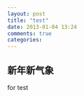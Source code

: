 ```yaml
---
layout: post
title: "test"
date: 2013-01-04 13:24
comments: true
categories: 
---
```


## 新年新气象 ##

for test
